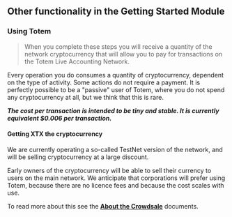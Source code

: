 ## Other functionality in the Getting Started Module

### Using Totem

> When you complete these steps you will receive a quantity of the network cryptocurrency that will allow you to pay for transactions on the Totem Live Accounting Network.

Every operation you do consumes a quantity of cryptocurrency, dependent on the type of activity. Some actions do not require a payment. It is perfectly possible to be a "passive" user of Totem, where you do not spend any cryptocurrency at all, but we think that this is rare.

_**The cost per transaction is intended to be tiny and stable. It is currently equivalent $0.006 per transaction.**_

#### Getting XTX the cryptocurrency

We are currently operating a so-called TestNet version of the network, and will be selling cryptocurrency at a large discount. 

Early owners of the cryptocurrency will be able to sell their currency to users on the main network. We anticipate that corporations will prefer using Totem, because there are no licence fees and because the cost scales with use.

To read more about this see the [**About the Crowdsale**](crowdsale-docs/crowdsale.md) documents.